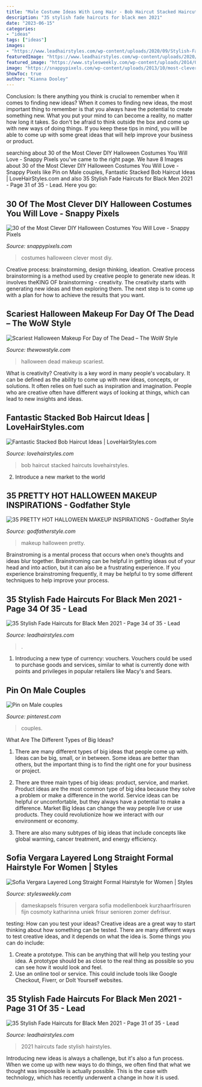 ```yaml
---
title: "Male Costume Ideas With Long Hair - Bob Haircut Stacked Haircuts Lovehairstyles"
description: "35 stylish fade haircuts for black men 2021"
date: "2023-06-15"
categories:
- "ideas"
tags: ["ideas"]
images:
- "https://www.leadhairstyles.com/wp-content/uploads/2020/09/Stylish-Fade-Haircuts-for-Black-Men-2021-31.jpg"
featuredImage: "https://www.leadhairstyles.com/wp-content/uploads/2020/09/Stylish-Fade-Haircuts-for-Black-Men-2021-31.jpg"
featured_image: "https://www.stylesweekly.com/wp-content/uploads/2014/07/Sofia-Vergara-Layered-Long-Straight-Formal-Hairstyle-for-Women.jpg"
image: "https://snappypixels.com/wp-content/uploads/2013/10/most-clever-halloween-costumes-ever-27.jpg"
ShowToc: true
author: "Kianna Dooley"
---
```



Conclusion: Is there anything you think is crucial to remember when it comes to finding new ideas?
When it comes to finding new ideas, the most important thing to remember is that you always have the potential to create something new. What you put your mind to can become a reality, no matter how long it takes. So don't be afraid to think outside the box and come up with new ways of doing things. If you keep these tips in mind, you will be able to come up with some great ideas that will help improve your business or product.

	

		
searching about 30 of the Most Clever DIY Halloween Costumes You Will Love - Snappy Pixels you've came to the right page. We have 8 Images about 30 of the Most Clever DIY Halloween Costumes You Will Love - Snappy Pixels like Pin on Male couples, Fantastic Stacked Bob Haircut Ideas | LoveHairStyles.com and also 35 Stylish Fade Haircuts for Black Men 2021 - Page 31 of 35 - Lead. Here you go:
		
    
## 30 Of The Most Clever DIY Halloween Costumes You Will Love - Snappy Pixels

<img loading=lazy src="https://snappypixels.com/wp-content/uploads/2013/10/most-clever-halloween-costumes-ever-27.jpg" onerror="this.onerror=null;this.src='https://tse4.mm.bing.net/th?id=OIP.CvqAwfwmJdFkaXlA03n_bgAAAA&amp;pid=15.1';" alt="30 of the Most Clever DIY Halloween Costumes You Will Love - Snappy Pixels">

_Source: snappypixels.com_

>costumes halloween clever most diy. 

	

Creative process: brainstorming, design thinking, ideation.
Creative process brainstorming is a method used by creative people to generate new ideas. It involves theKING OF brainstorming - creativity. The creativity starts with generating new ideas and then exploring them. The next step is to come up with a plan for how to achieve the results that you want.

    
## Scariest Halloween Makeup For Day Of The Dead – The WoW Style

<img loading=lazy src="http://thewowstyle.com/wp-content/uploads/2016/07/day-of-the-dead-halloween-makeup-Ideas.jpg" onerror="this.onerror=null;this.src='https://tse3.mm.bing.net/th?id=OIP.ABY9CxNS404l1e0c9VKo-wHaLH&amp;pid=15.1';" alt="Scariest Halloween Makeup For Day of The Dead – The WoW Style">

_Source: thewowstyle.com_

>halloween dead makeup scariest. 

	

What is creativity?
Creativity is a key word in many people's vocabulary. It can be defined as the ability to come up with new ideas, concepts, or solutions. It often relies on fuel such as inspiration and imagination. People who are creative often have different ways of looking at things, which can lead to new insights and ideas.

    
## Fantastic Stacked Bob Haircut Ideas | LoveHairStyles.com

<img loading=lazy src="http://lovehairstyles.com/wp-content/uploads/2016/12/stacked-bob-haircut-ideas-1-334x500.jpg" onerror="this.onerror=null;this.src='https://tse1.mm.bing.net/th?id=OIP.Mp5eL_ooY_eidQ_mNes9AgHaLF&amp;pid=15.1';" alt="Fantastic Stacked Bob Haircut Ideas | LoveHairStyles.com">

_Source: lovehairstyles.com_

>bob haircut stacked haircuts lovehairstyles. 

	

2. Introduce a new market to the world 

    
## 35 PRETTY HOT HALLOWEEN MAKEUP INSPIRATIONS - Godfather Style

<img loading=lazy src="http://godfatherstyle.com/wp-content/uploads/2016/09/Pretty-Halloween-Makeup-Ideas-22.jpg" onerror="this.onerror=null;this.src='https://tse2.mm.bing.net/th?id=OIP.OVopdJsagi4gjMQCl1LJaAHaLM&amp;pid=15.1';" alt="35 PRETTY HOT HALLOWEEN MAKEUP INSPIRATIONS - Godfather Style">

_Source: godfatherstyle.com_

>makeup halloween pretty. 

	

Brainstroming is a mental process that occurs when one’s thoughts and ideas blur together. Brainstroming can be helpful in getting ideas out of your head and into action, but it can also be a frustrating experience. If you experience brainstroming frequently, it may be helpful to try some different techniques to help improve your process.

    
## 35 Stylish Fade Haircuts For Black Men 2021 - Page 34 Of 35 - Lead

<img loading=lazy src="https://www.leadhairstyles.com/wp-content/uploads/2020/09/Stylish-Fade-Haircuts-for-Black-Men-2021-34-768x870.jpg" onerror="this.onerror=null;this.src='https://tse3.mm.bing.net/th?id=OIP.NpmnkN6dDHbaW-Z4Zs-k6gHaIY&amp;pid=15.1';" alt="35 Stylish Fade Haircuts for Black Men 2021 - Page 34 of 35 - Lead">

_Source: leadhairstyles.com_

>. 

	

1. Introducing a new type of currency: vouchers. Vouchers could be used to purchase goods and services, similar to what is currently done with points and privileges in popular retailers like Macy's and Sears. 

    
## Pin On Male Couples

<img loading=lazy src="https://i.pinimg.com/736x/73/6f/48/736f4802433df054a5adc6deb2c73abf.jpg" onerror="this.onerror=null;this.src='https://tse4.mm.bing.net/th?id=OIP.MEamWQq7eIiQsqjrwCN7jgAAAA&amp;pid=15.1';" alt="Pin on Male couples">

_Source: pinterest.com_

>couples. 

	

What Are The Different Types of Big Ideas?
1. There are many different types of big ideas that people come up with. Ideas can be big, small, or in between. Some ideas are better than others, but the important thing is to find the right one for your business or project.
2. There are three main types of big ideas: product, service, and market. Product ideas are the most common type of big idea because they solve a problem or make a difference in the world. Service ideas can be helpful or uncomfortable, but they always have a potential to make a difference. Market Big Ideas can change the way people live or use products. They could revolutionize how we interact with our environment or economy.

3. There are also many subtypes of big ideas that include concepts like global warming, cancer treatment, and energy efficiency.

    
## Sofia Vergara Layered Long Straight Formal Hairstyle For Women | Styles

<img loading=lazy src="https://www.stylesweekly.com/wp-content/uploads/2014/07/Sofia-Vergara-Layered-Long-Straight-Formal-Hairstyle-for-Women.jpg" onerror="this.onerror=null;this.src='https://tse1.mm.bing.net/th?id=OIP.ketFTkCKsTrkkPiOuOs7dQHaLB&amp;pid=15.1';" alt="Sofia Vergara Layered Long Straight Formal Hairstyle for Women | Styles">

_Source: stylesweekly.com_

>dameskapsels frisuren vergara sofia modellenboek kurzhaarfrisuren fijn cosmoty katharinna uniek frisur senioren zomer defrisur. 

	

testing: How can you test your ideas?
Creative ideas are a great way to start thinking about how something can be tested. There are many different ways to test creative ideas, and it depends on what the idea is. Some things you can do include:
1. Create a prototype. This can be anything that will help you testing your idea. A prototype should be as close to the real thing as possible so you can see how it would look and feel.
2. Use an online tool or service. This could include tools like Google Checkout, Fiverr, or DoIt Yourself websites.

    
## 35 Stylish Fade Haircuts For Black Men 2021 - Page 31 Of 35 - Lead

<img loading=lazy src="https://www.leadhairstyles.com/wp-content/uploads/2020/09/Stylish-Fade-Haircuts-for-Black-Men-2021-31.jpg" onerror="this.onerror=null;this.src='https://tse4.mm.bing.net/th?id=OIP.0o5H8i9T952UmD8KpzsxZwHaHa&amp;pid=15.1';" alt="35 Stylish Fade Haircuts for Black Men 2021 - Page 31 of 35 - Lead">

_Source: leadhairstyles.com_

>2021 haircuts fade stylish hairstyles. 

	

Introducing new ideas is always a challenge, but it's also a fun process. When we come up with new ways to do things, we often find that what we thought was impossible is actually possible. This is the case with technology, which has recently underwent a change in how it is used. 


